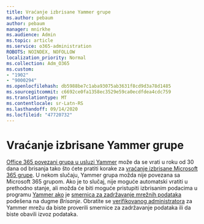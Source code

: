 ```yaml
---
title: Vraćanje izbrisane Yammer grupe
ms.author: pebaum
author: pebaum
manager: mnirkhe
ms.audience: Admin
ms.topic: article
ms.service: o365-administration
ROBOTS: NOINDEX, NOFOLLOW
localization_priority: Normal
ms.collection: Adm_O365
ms.custom:
- "1902"
- "9000294"
ms.openlocfilehash: db5988be7c1aba93075ab3631f8cd9d3a78d1485
ms.sourcegitcommit: c6692ce0fa1358ec3529e59ca0ecdfdea4cdc759
ms.translationtype: MT
ms.contentlocale: sr-Latn-RS
ms.lasthandoff: 09/14/2020
ms.locfileid: "47720732"
---
```

# <a name="restore-a-deleted-yammer-group"></a>Vraćanje izbrisane Yammer grupe

[Office 365 povezani grupa u usluzi Yammer](https://docs.microsoft.com/yammer/manage-yammer-groups/yammer-and-office-365-groups) može da se vrati u roku od 30 dana od brisanja tako što ćete pratiti korake za [vraćanje izbrisane Microsoft 365 grupe](https://docs.microsoft.com/microsoft-365/admin/create-groups/restore-deleted-group).
U nekom slučaju, Yammer grupa možda nije povezana sa Microsoft 365 grupom. Ako je to slučaj, nije moguće automatski vratiti u prethodno stanje, ali možda će biti moguće pristupiti izbrisanim podacima u programu [Yammer ako](https://docs.microsoft.com/yammer/manage-security-and-compliance/export-yammer-enterprise-data) je [smernica za zadržavanje mrežnih podataka](https://docs.microsoft.com/yammer/manage-security-and-compliance/manage-data-compliance) podešena na dugme *Brisanje*. Obratite se [verifikovanog administratora](https://docs.microsoft.com/yammer/manage-yammer-users/manage-yammer-admins) za Yammer mrežu da biste proverili smernice za zadržavanje podataka ili da biste obavili izvoz podataka.
